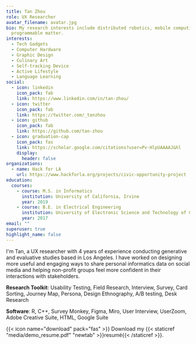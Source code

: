 ```yaml
---
title: Tan Zhou
role: UX Researcher
avatar_filename: avatar.jpg
bio: My research interests include distributed robotics, mobile computing and
  programmable matter.
interests:
  - Tech Gadgets
  - Computer Hardware
  - Graphic Design
  - Culinary Art
  - Self-tracking Device
  - Active Lifestyle
  - Language Learning
social:
  - icon: linkedin
    icon_pack: fab
    link: https://www.linkedin.com/in/tan-zhou/
  - icon: twitter
    icon_pack: fab
    link: https://twitter.com/_tanzhou
  - icon: github
    icon_pack: fab
    link: https://github.com/tan-zhou
  - icon: graduation-cap
    icon_pack: fas
    link: https://scholar.google.com/citations?user=Pv-HlpUAAAAJ&hl
    display:
      header: false
organizations:
  - name: Hack for LA
    url: https://www.hackforla.org/projects/civic-opportunity-project
education:
  courses:
    - course: M.S. in Informatics
      institution: University of California, Irvine
      year: 2019
    - course: B.E. in Electrical Engineering
      institution: University of Electronic Science and Technology of China
      year: 2017
email: ""
superuser: true
highlight_name: false
---
```

I'm Tan, a UX researcher with 4 years of experience conducting generative and evaluative studies based in Los Angeles. I have worked on designing more useful and engaging ways to share personal informatics data on social media and helping non-profit groups feel more confident in their interactions with stakeholders.

**Research Toolkit**: Usability Testing, Field Research, Interview, Survey, Card Sorting, Journey Map, Persona, Design Ethnography, A/B testing, Desk Research

**Software**: R, C++, Survey Monkey, Figma, Miro, User Interview, UserZoom, Adobe Creative Suite, HTML, Google Suite  

{{< icon name="download" pack="fas" >}} Download my {{< staticref "media/demo_resume.pdf" "newtab" >}}resumé{{< /staticref >}}.